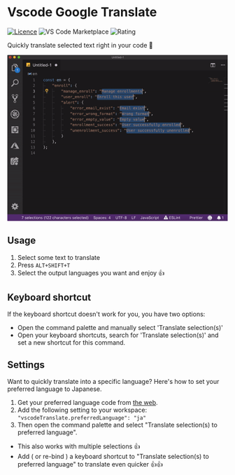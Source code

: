 # Vscode Google Translate

[![Licence](https://img.shields.io/github/license/funkyremi/vscode-google-translate.svg)](https://github.com/funkyremi/vscode-google-translate)
![VS Code Marketplace](https://vsmarketplacebadge.apphb.com/version-short/funkyremi.vscode-google-translate.svg) ![Rating](https://vsmarketplacebadge.apphb.com/rating-short/funkyremi.vscode-google-translate.svg)

Quickly translate selected text right in your code 🚀

![Demo](demo.gif)

## Usage

1. Select some text to translate
1. Press `ALT+SHIFT+T`
1. Select the output languages you want and enjoy 👍

## Keyboard shortcut

If the keyboard shortcut doesn't work for you, you have two options:

* Open the command palette and manually select 'Translate selection(s)'
* Open your keyboard shortcuts, search for 'Translate selection(s)' and set a new shortcut for this command.


## Settings
Want to quickly translate into a specific language?
Here's how to set your preferred language to Japanese.

1. Get your preferred language code from [the web](https://www.w3schools.com/tags/ref_language_codes.asp).
1. Add the following setting to your workspace: ```"vscodeTranslate.preferredLanguage": "ja"```
1. Then open the command palette and select "Translate selection(s) to preferred language".

* This also works with multiple selections 👍
* Add ( or re-bind ) a keyboard shortcut to "Translate selection(s) to preferred language" to translate even quicker 👍👍
